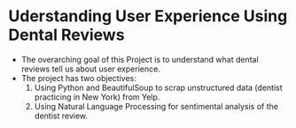 # Uderstanding User Experience Using Dental Reviews

- The overarching goal of this Project is to understand what dental reviews tell us about user experience.
- The project has two objectives:
  1. Using Python and BeautifulSoup to scrap unstructured data (dentist practicing in New York) from Yelp.
  2. Using Natural Language Processing for sentimental analysis of the dentist review.

